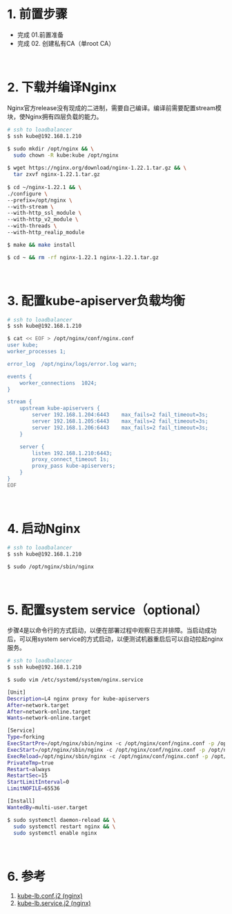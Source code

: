 # 1. 前置步骤

- 完成 01.前置准备
- 完成 02. 创建私有CA（单root CA）

&nbsp;

# 2. 下载并编译Nginx

Nginx官方release没有现成的二进制，需要自己编译。编译前需要配置stream模块，使Nginx拥有四层负载的能力。

```bash
# ssh to loadbalancer
$ ssh kube@192.168.1.210

$ sudo mkdir /opt/nginx && \
  sudo chown -R kube:kube /opt/nginx
  
$ wget https://nginx.org/download/nginx-1.22.1.tar.gz && \
  tar zxvf nginx-1.22.1.tar.gz
 
$ cd ~/nginx-1.22.1 && \
./configure \
--prefix=/opt/nginx \
--with-stream \
--with-http_ssl_module \
--with-http_v2_module \
--with-threads \
--with-http_realip_module

$ make && make install

$ cd ~ && rm -rf nginx-1.22.1 nginx-1.22.1.tar.gz
```

&nbsp;

# 3. 配置kube-apiserver负载均衡

```bash
# ssh to loadbalancer
$ ssh kube@192.168.1.210

$ cat << EOF > /opt/nginx/conf/nginx.conf
user kube;
worker_processes 1;

error_log  /opt/nginx/logs/error.log warn;

events {
    worker_connections  1024;
}

stream {
    upstream kube-apiservers {
        server 192.168.1.204:6443    max_fails=2 fail_timeout=3s;
        server 192.168.1.205:6443    max_fails=2 fail_timeout=3s;
        server 192.168.1.206:6443    max_fails=2 fail_timeout=3s;
    }

    server {
        listen 192.168.1.210:6443;
        proxy_connect_timeout 1s;
        proxy_pass kube-apiservers;
    }
}
EOF
```

&nbsp;

# 4. 启动Nginx

```bash
# ssh to loadbalancer
$ ssh kube@192.168.1.210

$ sudo /opt/nginx/sbin/nginx
```

&nbsp;

# 5. 配置system service（optional）

步骤4是以命令行的方式启动，以便在部署过程中观察日志并排障。当启动成功后，可以用system service的方式启动，以便测试机器重启后可以自动拉起nginx服务。

```bash
# ssh to loadbalancer
$ ssh kube@192.168.1.210

$ sudo vim /etc/systemd/system/nginx.service
```

```bash
[Unit]
Description=L4 nginx proxy for kube-apiservers
After=network.target
After=network-online.target
Wants=network-online.target

[Service]
Type=forking
ExecStartPre=/opt/nginx/sbin/nginx -c /opt/nginx/conf/nginx.conf -p /opt/nginx -t
ExecStart=/opt/nginx/sbin/nginx -c /opt/nginx/conf/nginx.conf -p /opt/nginx
ExecReload=/opt/nginx/sbin/nginx -c /opt/nginx/conf/nginx.conf -p /opt/nginx -s reload
PrivateTmp=true
Restart=always
RestartSec=15
StartLimitInterval=0
LimitNOFILE=65536

[Install]
WantedBy=multi-user.target
```

```bash
$ sudo systemctl daemon-reload && \
  sudo systemctl restart nginx && \
  sudo systemctl enable nginx
```

&nbsp;

# 6. 参考

1. [kube-lb.conf.j2 (nginx)](https://github.com/easzlab/kubeasz/blob/master/roles/kube-lb/templates/kube-lb.conf.j2)
2. [kube-lb.service.j2 (nginx)](https://github.com/easzlab/kubeasz/blob/master/roles/kube-lb/templates/kube-lb.conf.j2)
